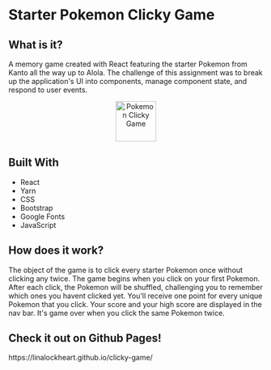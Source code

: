 <h1>Starter Pokemon Clicky Game</h1>

<h2>What is it?</h2>
A memory game created with React featuring the starter Pokemon from Kanto all the way up to Alola. The challenge of this assignment was to break up the application's UI into components, manage component state, and respond to user events.
<p>

<p align="center">
<img alt="Pokemon Clicky Game" src="#" style="width: 80px;">
</p>

<h2>Built With</h2>
<ul>
  <li>React</li>
  <li>Yarn</li>
  <li>CSS</li>
  <li>Bootstrap</li>
  <li>Google Fonts</li>
  <li>JavaScript</li>
</ul>

<h2>How does it work?</h2>
The object of the game is to click every starter Pokemon once without clicking any twice. The game begins when you click on your first Pokemon. After each click, the Pokemon will be shuffled, challenging you to remember which ones you havent clicked yet. You'll receive one point for every unique Pokemon that you click. Your score and your high score are displayed in the nav bar. It's game over when you click the same Pokemon twice.

<h2>Check it out on Github Pages!</h2>
https://linalockheart.github.io/clicky-game/
